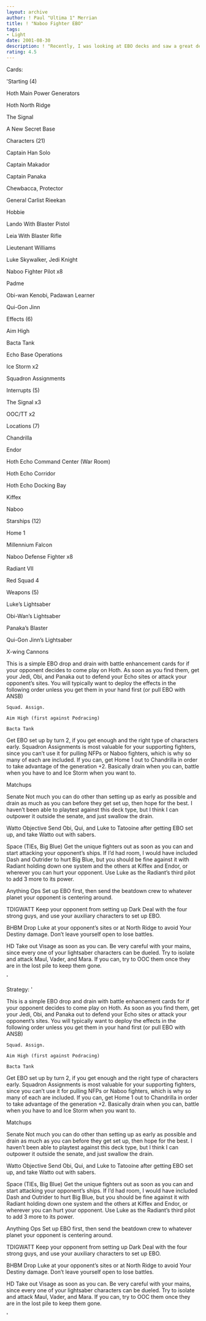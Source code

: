 ```yaml
---
layout: archive
author: ! Paul "Ultima 1" Merrian
title: ! "Naboo Fighter EBO"
tags:
- Light
date: 2001-08-30
description: ! "Recently, I was looking at EBO decks and saw a great deal of EBO X-wing decks, and decided, why not try it with Naboo fighters."
rating: 4.5
---
```

Cards: 

'Starting (4)

Hoth Main Power Generators 

Hoth North Ridge 

The Signal

A New Secret Base 


Characters (21)

Captain Han Solo 

Captain Makador

Captain Panaka

Chewbacca, Protector 

General Carlist Rieekan 

Hobbie

Lando With Blaster Pistol 

Leia With Blaster Rifle 

Lieutenant Williams

Luke Skywalker, Jedi Knight 

Naboo Fighter Pilot x8

Padme

Obi-wan Kenobi, Padawan Learner 

Qui-Gon Jinn 


Effects (6)

Aim High

Bacta Tank

Echo Base Operations 

Ice Storm x2

Squadron Assignments


Interrupts (5)

The Signal x3

OOC/TT x2


Locations (7)

Chandrilla

Endor

Hoth Echo Command Center (War Room) 

Hoth Echo Corridor 

Hoth Echo Docking Bay 

Kiffex

Naboo


Starships (12)

Home 1

Millennium Falcon 

Naboo Defense Fighter x8

Radiant VII

Red Squad 4


Weapons (5)

Luke’s Lightsaber 

Obi-Wan’s Lightsaber 

Panaka’s Blaster

Qui-Gon Jinn’s Lightsaber 

X-wing Cannons


This is a simple EBO drop and drain with battle enhancement cards for if your opponent decides to come play on Hoth.  As soon as you find them, get your Jedi, Obi, and Panaka out to defend your Echo sites or attack your opponent’s sites.  You will typically want to deploy the effects in the following order unless you get them in your hand first (or pull EBO with ANSB)

	Squad. Assign.

	Aim High (first against Podracing)

	Bacta Tank

Get EBO set up by turn 2, if you get enough and the right type of characters early.  Squadron Assignments is most valuable for your supporting fighters, since you can’t use it for pulling NFPs or Naboo fighters, which is why so many of each are included.  If you can, get Home 1 out to Chandrilla in order to take advantage of the generation +2.  Basically drain when you can, battle when you have to and Ice Storm when you want to.  


Matchups

Senate  Not much you can do other than setting up as early as possible and drain as much as you can before they get set up, then hope for the best.  I haven’t been able to playtest against this deck type, but I think I can outpower it outside the senate, and just swallow the drain.

Watto Objective  Send Obi, Qui, and Luke to Tatooine after getting EBO set up, and take Watto out with sabers.

Space (TIEs, Big Blue)  Get the unique fighters out as soon as you can and start attacking your opponent’s ships.  If I’d had room, I would have included Dash and Outrider to hurt Big Blue, but you should be fine against it with Radiant holding down one system and the others at Kiffex and Endor, or wherever you can hurt your opponent.  Use Luke as the Radiant’s third pilot to add 3 more to its power.

Anything Ops  Set up EBO first, then send the beatdown crew to whatever planet your opponent is centering around.

TDIGWATT  Keep your opponent from setting up Dark Deal with the four strong guys, and use your auxiliary characters to set up EBO.

BHBM  Drop Luke at your opponent’s sites or at North Ridge to avoid Your Destiny damage.  Don’t leave yourself open to lose battles.

HD  Take out Visage as soon as you can.  Be very careful with your mains, since every one of your lightsaber characters can be dueled.  Try to isolate and attack Maul, Vader, and Mara.  If you can, try to OOC them once they are in the lost pile to keep them gone.

'

Strategy: '

This is a simple EBO drop and drain with battle enhancement cards for if your opponent decides to come play on Hoth.  As soon as you find them, get your Jedi, Obi, and Panaka out to defend your Echo sites or attack your opponent’s sites.  You will typically want to deploy the effects in the following order unless you get them in your hand first (or pull EBO with ANSB)

	Squad. Assign.

	Aim High (first against Podracing)

	Bacta Tank

Get EBO set up by turn 2, if you get enough and the right type of characters early.  Squadron Assignments is most valuable for your supporting fighters, since you can’t use it for pulling NFPs or Naboo fighters, which is why so many of each are included.  If you can, get Home 1 out to Chandrilla in order to take advantage of the generation +2.  Basically drain when you can, battle when you have to and Ice Storm when you want to.  


Matchups

Senate  Not much you can do other than setting up as early as possible and drain as much as you can before they get set up, then hope for the best.  I haven’t been able to playtest against this deck type, but I think I can outpower it outside the senate, and just swallow the drain.

Watto Objective  Send Obi, Qui, and Luke to Tatooine after getting EBO set up, and take Watto out with sabers.

Space (TIEs, Big Blue)  Get the unique fighters out as soon as you can and start attacking your opponent’s ships.  If I’d had room, I would have included Dash and Outrider to hurt Big Blue, but you should be fine against it with Radiant holding down one system and the others at Kiffex and Endor, or wherever you can hurt your opponent.  Use Luke as the Radiant’s third pilot to add 3 more to its power.

Anything Ops  Set up EBO first, then send the beatdown crew to whatever planet your opponent is centering around.

TDIGWATT  Keep your opponent from setting up Dark Deal with the four strong guys, and use your auxiliary characters to set up EBO.

BHBM  Drop Luke at your opponent’s sites or at North Ridge to avoid Your Destiny damage.  Don’t leave yourself open to lose battles.

HD  Take out Visage as soon as you can.  Be very careful with your mains, since every one of your lightsaber characters can be dueled.  Try to isolate and attack Maul, Vader, and Mara.  If you can, try to OOC them once they are in the lost pile to keep them gone.

'